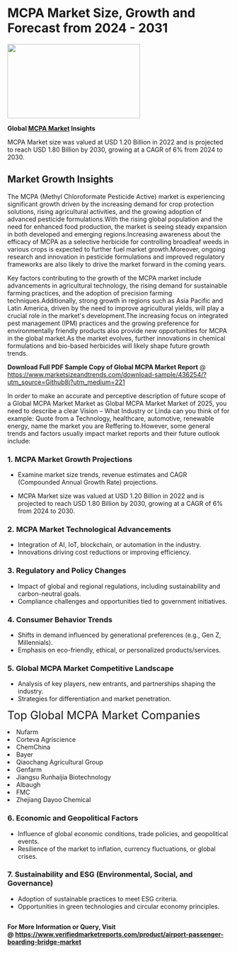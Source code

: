 <H1>MCPA Market Size, Growth and Forecast from 2024 - 2031</H1><img class="aligncenter size-medium wp-image-584254" src="https://thirdeyenews.in/wp-content/uploads/2024/09/Global-Market-Research-300x168.jpeg" alt="" width="300" height="168" /><p><strong>Global&nbsp;<a href="https://www.marketsizeandtrends.com/download-sample/436254/?utm_source=Github8j?utm_medium=221">MCPA Market</a> Insights</strong></p><p>MCPA Market size was valued at USD 1.20 Billion in 2022 and is projected to reach USD 1.80 Billion by 2030, growing at a CAGR of 6% from 2024 to 2030.</p><p><h2>Market Growth Insights</h2> <p>The MCPA (Methyl Chloroformate Pesticide Active) market is experiencing significant growth driven by the increasing demand for crop protection solutions, rising agricultural activities, and the growing adoption of advanced pesticide formulations.With the rising global population and the need for enhanced food production, the market is seeing steady expansion in both developed and emerging regions.Increasing awareness about the efficacy of MCPA as a selective herbicide for controlling broadleaf weeds in various crops is expected to further fuel market growth.Moreover, ongoing research and innovation in pesticide formulations and improved regulatory frameworks are also likely to drive the market forward in the coming years.</p> <p>Key factors contributing to the growth of the MCPA market include advancements in agricultural technology, the rising demand for sustainable farming practices, and the adoption of precision farming techniques.Additionally, strong growth in regions such as Asia Pacific and Latin America, driven by the need to improve agricultural yields, will play a crucial role in the market's development.The increasing focus on integrated pest management (IPM) practices and the growing preference for environmentally friendly products also provide new opportunities for MCPA in the global market.As the market evolves, further innovations in chemical formulations and bio-based herbicides will likely shape future growth trends.</p> <p><span class=""><strong>Download Full PDF Sample Copy of Global MCPA Market Report</strong> @ <a href="https://www.marketsizeandtrends.com/download-sample/436254/?utm_source=Github8j?utm_medium=221" target="_blank">https://www.marketsizeandtrends.com/download-sample/436254/?utm_source=Github8j?utm_medium=221</a></span></p><p>In order to make an accurate and perceptive description of future scope of a Global&nbsp;MCPA Market Market as Global&nbsp;MCPA Market Market of 2025, you need to describe a clear Vision &ndash; What Industry or Linda can you think of for example: Quote from a Technology, healthcare, automotive, renewable energy, name the market you are Reffering to.However, some general trends and factors usually impact market reports and their future outlook include:</p><h3>1.&nbsp;<strong>MCPA Market Growth Projections</strong></h3><ul><li>Examine market size trends, revenue estimates and CAGR (Compounded Annual Growth Rate) projections.</li><li><p>MCPA Market size was valued at USD 1.20 Billion in 2022 and is projected to reach USD 1.80 Billion by 2030, growing at a CAGR of 6% from 2024 to 2030.</p></li></ul><h3>2.&nbsp;<strong>MCPA Market Technological Advancements</strong></h3><ul><li>Integration of AI, IoT, blockchain, or automation in the industry.</li><li>Innovations driving cost reductions or improving efficiency.</li></ul><h3>3.&nbsp;<strong>Regulatory and Policy Changes</strong></h3><ul><li>Impact of global and regional regulations, including sustainability and carbon-neutral goals.</li><li>Compliance challenges and opportunities tied to government initiatives.</li></ul><h3>4.&nbsp;<strong>Consumer Behavior Trends</strong></h3><ul><li>Shifts in demand influenced by generational preferences (e.g., Gen Z, Millennials).</li><li>Emphasis on eco-friendly, ethical, or personalized products/services.</li></ul><h3>5.&nbsp;<strong>Global MCPA Market Competitive Landscape</strong></h3><ul><li>Analysis of key players, new entrants, and partnerships shaping the industry.</li><li>Strategies for differentiation and market penetration.</li></ul><p data-pm-slice="1 1 []"><span style="color: inherit; font-family: inherit; font-size: 25px;">Top Global MCPA Market Companies</span></p><div class="" data-test-id=""><p><li>Nufarm</li><li> Corteva Agriscience</li><li> ChemChina</li><li> Bayer</li><li> Qiaochang Agricultural Group</li><li> Genfarm</li><li> Jiangsu Runhaijia Biotechnology</li><li> Albaugh</li><li> FMC</li><li> Zhejiang Dayoo Chemical</li></p></div><h3>6.&nbsp;<strong>Economic and Geopolitical Factors</strong></h3><ul><li>Influence of global economic conditions, trade policies, and geopolitical events.</li><li>Resilience of the market to inflation, currency fluctuations, or global crises.</li></ul><h3>7.&nbsp;<strong>Sustainability and ESG (Environmental, Social, and Governance)</strong></h3><ul><li>Adoption of sustainable practices to meet ESG criteria.</li><li>Opportunities in green technologies and circular economy principles.</li></ul><h2><strong style="font-size: 14px;">For More Information or Query, Visit @&nbsp;</strong><a style="background-color: #ffffff; font-size: 14px;" href="https://www.marketsizeandtrends.com/report/mcpa-market/" target="_blank">https://www.verifiedmarketreports.com/product/airport-passenger-boarding-bridge-market</a></h2>